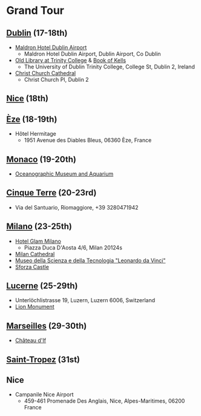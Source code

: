 # Grand Tour
## [Dublin](http://wikitravel.org/en/Dublin) (17-18th)
  - [Maldron Hotel Dublin Airport](http://www.maldronhoteldublinairport.com/)
    - Maldron Hotel Dublin Airport, Dublin Airport, Co Dublin
  - [Old Library at Trinity College](https://en.wikipedia.org/wiki/Trinity_College_Library) & [Book of Kells](https://en.wikipedia.org/wiki/Book_of_Kells)
    - The University of Dublin Trinity College, College St, Dublin 2, Ireland
  - [Christ Church Cathedral](https://en.wikipedia.org/wiki/Christ_Church_Cathedral,_Dublin)
    - Christ Church Pl, Dublin 2
## [Nice](http://wikitravel.org/en/Nice) (18th)
## [Èze](https://en.wikipedia.org/wiki/%C3%88ze) (18-19th)
  - Hôtel Hermitage
    - 1951 Avenue des Diables Bleus, 06360 Èze, France
## [Monaco](http://wikitravel.org/en/Monaco) (19-20th)
  - [Oceanographic Museum and Aquarium](https://en.wikipedia.org/wiki/Oceanographic_Museum)
## [Cinque Terre](http://wikitravel.org/en/Cinque_Terre) (20-23rd)
  - Via del Santuario, Riomaggiore, +39 3280471942
## [Milano](http://wikitravel.org/en/Milan) (23-25th)
  - [Hotel Glam Milano](https://www.glamhotelmilano.it/en/)
    - Piazza Duca D'Aosta 4/6, Milan 20124s
  - [Milan Cathedral](https://en.wikipedia.org/wiki/Milan_Cathedral)
  - [Museo della Scienza e della Tecnologia "Leonardo da Vinci"](http://www.museoscienza.org/)
  - [Sforza Castle](https://en.wikipedia.org/wiki/Sforza_Castle)
## [Lucerne](http://wikitravel.org/en/Lucerne) (25-29th)
  - Unterlöchlistrasse 19, Luzern, Luzern 6006, Switzerland
  - [Lion Monument](https://en.wikipedia.org/wiki/Lion_Monument)
## [Marseilles](http://wikitravel.org/en/Marseille) (29-30th)
  - [Château d'If](https://en.wikipedia.org/wiki/Ch%C3%A2teau_d'If)
## [Saint-Tropez](https://en.wikipedia.org/wiki/Saint-Tropez) (31st)
## Nice
  - Campanile Nice Airport
    - 459-461 Promenade Des Anglais, Nice, Alpes-Maritimes, 06200 France
